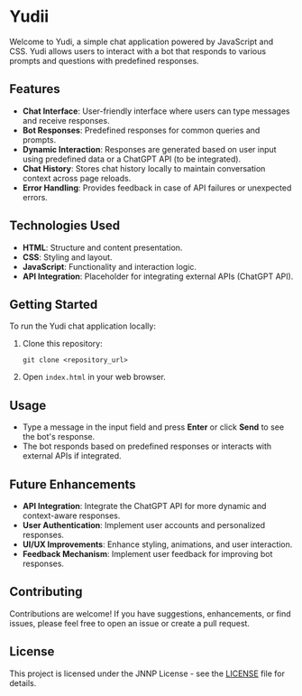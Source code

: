 # Yudii

Welcome to Yudi, a simple chat application powered by JavaScript and CSS. Yudi allows users to interact with a bot that responds to various prompts and questions with predefined responses.

## Features

- **Chat Interface**: User-friendly interface where users can type messages and receive responses.
- **Bot Responses**: Predefined responses for common queries and prompts.
- **Dynamic Interaction**: Responses are generated based on user input using predefined data or a ChatGPT API (to be integrated).
- **Chat History**: Stores chat history locally to maintain conversation context across page reloads.
- **Error Handling**: Provides feedback in case of API failures or unexpected errors.

## Technologies Used

- **HTML**: Structure and content presentation.
- **CSS**: Styling and layout.
- **JavaScript**: Functionality and interaction logic.
- **API Integration**: Placeholder for integrating external APIs (ChatGPT API).

## Getting Started

To run the Yudi chat application locally:

1. Clone this repository:
   ```
   git clone <repository_url>
   ```
2. Open `index.html` in your web browser.

## Usage

- Type a message in the input field and press **Enter** or click **Send** to see the bot's response.
- The bot responds based on predefined responses or interacts with external APIs if integrated.

## Future Enhancements

- **API Integration**: Integrate the ChatGPT API for more dynamic and context-aware responses.
- **User Authentication**: Implement user accounts and personalized responses.
- **UI/UX Improvements**: Enhance styling, animations, and user interaction.
- **Feedback Mechanism**: Implement user feedback for improving bot responses.

## Contributing

Contributions are welcome! If you have suggestions, enhancements, or find issues, please feel free to open an issue or create a pull request.

## License

This project is licensed under the JNNP License - see the [LICENSE](LICENSE) file for details.
